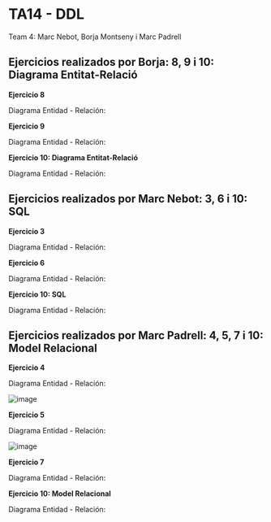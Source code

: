 # TA14 - DDL
Team 4: Marc Nebot, Borja Montseny i Marc Padrell

## Ejercicios realizados por Borja: 8, 9 i 10: Diagrama Entitat-Relació

**Ejercicio 8**

Diagrama Entidad - Relación:



**Ejercicio 9**

Diagrama Entidad - Relación:



**Ejercicio 10: Diagrama Entitat-Relació**

Diagrama Entidad - Relación:



## Ejercicios realizados por Marc Nebot: 3, 6 i 10: SQL

**Ejercicio 3**

Diagrama Entidad - Relación:



**Ejercicio 6**

Diagrama Entidad - Relación:



**Ejercicio 10: SQL**

Diagrama Entidad - Relación:


## Ejercicios realizados por Marc Padrell: 4, 5, 7 i 10: Model Relacional

**Ejercicio 4**

Diagrama Entidad - Relación:

![image](https://user-images.githubusercontent.com/79224406/165077479-017ea15b-de30-4984-8ff4-348b884752d2.png)

**Ejercicio 5**

Diagrama Entidad - Relación:

![image](https://user-images.githubusercontent.com/79224406/165080062-00269fef-68e1-421b-93ab-57b1c1daeedb.png)

**Ejercicio 7**

Diagrama Entidad - Relación:



**Ejercicio 10: Model Relacional**

Diagrama Entidad - Relación:




